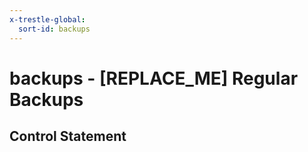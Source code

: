 ```yaml
---
x-trestle-global:
  sort-id: backups
---
```


# backups - \[REPLACE_ME\] Regular Backups

## Control Statement
